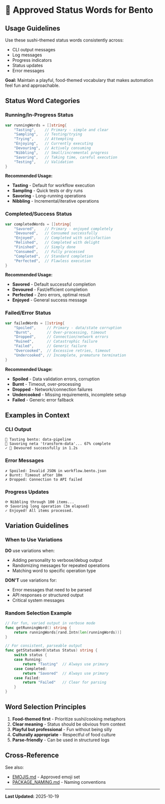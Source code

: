 # 🍱 Approved Status Words for Bento

## Usage Guidelines

Use these sushi-themed status words consistently across:
- CLI output messages
- Log messages
- Progress indicators
- Status updates
- Error messages

**Goal:** Maintain a playful, food-themed vocabulary that makes automation feel fun and approachable.

## Status Word Categories

### Running/In-Progress Status

```go
var runningWords = []string{
    "Tasting",    // Primary - simple and clear
    "Sampling",   // Testing/trying
    "Trying",     // Attempting
    "Enjoying",   // Currently executing
    "Devouring",  // Actively consuming
    "Nibbling",   // Small/incremental progress
    "Savoring",   // Taking time, careful execution
    "Testing",    // Validation
}
```

**Recommended Usage:**
- **Tasting** - Default for workflow execution
- **Sampling** - Quick tests or dry runs
- **Savoring** - Long-running operations
- **Nibbling** - Incremental/iterative operations

### Completed/Success Status

```go
var completedWords = []string{
    "Savored",    // Primary - enjoyed completely
    "Devoured",   // Consumed successfully
    "Enjoyed",    // Completed with satisfaction
    "Relished",   // Completed with delight
    "Finished",   // Simply done
    "Consumed",   // Fully processed
    "Completed",  // Standard completion
    "Perfected",  // Flawless execution
}
```

**Recommended Usage:**
- **Savored** - Default successful completion
- **Devoured** - Fast/efficient completion
- **Perfected** - Zero errors, optimal result
- **Enjoyed** - General success message

### Failed/Error Status

```go
var failedWords = []string{
    "Spoiled",     // Primary - data/state corruption
    "Burnt",       // Over-processing, timeout
    "Dropped",     // Connection/network errors
    "Ruined",      // Catastrophic failure
    "Failed",      // Generic failure
    "Overcooked",  // Excessive retries, timeout
    "Undercooked", // Incomplete, premature termination
}
```

**Recommended Usage:**
- **Spoiled** - Data validation errors, corruption
- **Burnt** - Timeout, over-processing
- **Dropped** - Network/connection failures
- **Undercooked** - Missing requirements, incomplete setup
- **Failed** - Generic error fallback

## Examples in Context

### CLI Output
```
🍱 Tasting bento: data-pipeline
🍙 Savoring neta 'transform-data'... 67% complete
✓ 🍱 Devoured successfully in 1.2s
```

### Error Messages
```
✗ Spoiled: Invalid JSON in workflow.bento.json
✗ Burnt: Timeout after 10m
✗ Dropped: Connection to API failed
```

### Progress Updates
```
⟳ Nibbling through 100 items...
⟳ Savoring long operation (3m elapsed)
✓ Enjoyed! All items processed.
```

## Variation Guidelines

### When to Use Variations

**DO** use variations when:
- Adding personality to verbose/debug output
- Randomizing messages for repeated operations
- Matching word to specific operation type

**DON'T** use variations for:
- Error messages that need to be parsed
- API responses or structured output
- Critical system messages

### Random Selection Example

```go
// For fun, varied output in verbose mode
func getRunningWord() string {
    return runningWords[rand.Intn(len(runningWords))]
}

// For consistent, parseable output
func getStatusWord(status Status) string {
    switch status {
    case Running:
        return "Tasting"  // Always use primary
    case Completed:
        return "Savored"  // Always use primary
    case Failed:
        return "Failed"   // Clear for parsing
    }
}
```

## Word Selection Principles

1. **Food-themed first** - Prioritize sushi/cooking metaphors
2. **Clear meaning** - Status should be obvious from context
3. **Playful but professional** - Fun without being silly
4. **Culturally appropriate** - Respectful of food culture
5. **Parse-friendly** - Can be used in structured logs

## Cross-Reference

See also:
- [EMOJIS.md](./EMOJIS.md) - Approved emoji set
- [PACKAGE_NAMING.md](./PACKAGE_NAMING.md) - Naming conventions

---

**Last Updated:** 2025-10-19
